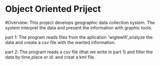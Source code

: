 # Object Oriented Priject

#Overview:
This project develops geographic data collection system. The system interpret the data and present the information with graphic tools.

part 1: The program reads files from the aplication 'wiglewifi',analyze the data and create a csv file with the wanted information.

part 2: The program reads a csv file (that we write in part 1) and filter the data by time,place or id. and creat a kml file.
